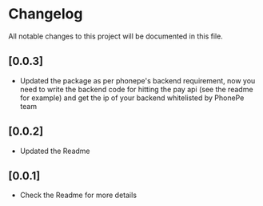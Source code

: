 # Changelog

All notable changes to this project will be documented in this file.

## [0.0.3]
* Updated the package as per phonepe's backend requirement, now you need to write the backend code for hitting the pay api (see the readme for example) and get the ip of your backend whitelisted by PhonePe team

## [0.0.2]

* Updated the Readme

## [0.0.1]

* Check the Readme for more details
